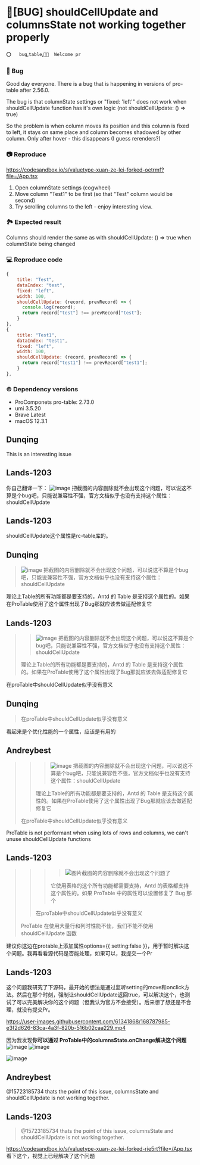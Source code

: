 # 🐛[BUG] shouldCellUpdate and columnsState not working together properly

`⭕️   bug`,`table`,`👏🏻  Welcome pr`

### 🐛 Bug

Good day everyone. There is a bug that is happening in versions of pro-table after 2.56.0.

The bug is that columnState settings or "fixed: 'left'" does not work when shouldCellUpdate function has it's own logic (not shouldCellUpdate: () => true)

So the problem is when column moves its position and this column is fixed to left, it stays on same place and column becomes shadowed by other column. Only after hover - this disappears (I guess rerenders?)

### 📷 Reproduce

https://codesandbox.io/s/valuetype-xuan-ze-lei-forked-oetrmf?file=/App.tsx

1. Open columnState settings (cogwheel)
2. Move column "Test1" to be first (so that "Test" column would be second)
3. Try scrolling columns to the left - enjoy interesting view.

### 🏞 Expected result

Columns should render the same as with shouldCellUpdate: () => true when columnState being changed

### 💻 Reproduce code

```js
{
    title: "Test",
    dataIndex: "test",
    fixed: "left",
    width: 100,
    shouldCellUpdate: (record, prevRecord) => {
      console.log(record);
      return record["test"] !== prevRecord["test"];
    }
},
{
    title: "Test1",
    dataIndex: "test1",
    fixed: "left",
    width: 100,
    shouldCellUpdate: (record, prevRecord) => {
      return record["test1"] !== prevRecord["test1"];
    }
},
```

### © Dependency versions

- ProComponets pro-table: 2.73.0
- umi 3.5.20
- Brave Latest
- macOS 12.3.1

## Dunqing

This is an interesting issue

## Lands-1203

你自己翻译一下：
![image](https://user-images.githubusercontent.com/61341868/168246992-9fc53f91-0337-4d7e-a613-c3e2df271a26.png)
把截图的内容删除就不会出现这个问题，可以说这不算是个bug吧，只能说兼容性不强，官方文档似乎也没有支持这个属性：shouldCellUpdate

## Lands-1203

shouldCellUpdate这个属性是rc-table库的。

## Dunqing

> ![image](https://user-images.githubusercontent.com/61341868/168246992-9fc53f91-0337-4d7e-a613-c3e2df271a26.png) 把截图的内容删除就不会出现这个问题，可以说这不算是个bug吧，只能说兼容性不强，官方文档似乎也没有支持这个属性：shouldCellUpdate

理论上Table的所有功能都是要支持的，Antd 的 Table 是支持这个属性的。如果在ProTable使用了这个属性出现了Bug那就应该去做适配修复它

## Lands-1203

> > ![image](https://user-images.githubusercontent.com/61341868/168246992-9fc53f91-0337-4d7e-a613-c3e2df271a26.png) 把截图的内容删除就不会出现这个问题，可以说这不算是个bug吧，只能说兼容性不强，官方文档似乎也没有支持这个属性：shouldCellUpdate
>
> 理论上Table的所有功能都是要支持的，Antd 的 Table 是支持这个属性的。如果在ProTable使用了这个属性出现了Bug那就应该去做适配修复它

在proTable中shouldCellUpdate似乎没有意义

## Dunqing

> 在proTable中shouldCellUpdate似乎没有意义

看起来是个优化性能的一个属性，应该是有用的

## Andreybest

> > > ![image](https://user-images.githubusercontent.com/61341868/168246992-9fc53f91-0337-4d7e-a613-c3e2df271a26.png) 把截图的内容删除就不会出现这个问题，可以说这不算是个bug吧，只能说兼容性不强，官方文档似乎也没有支持这个属性：shouldCellUpdate
> >
> > 理论上Table的所有功能都是要支持的，Antd 的 Table 是支持这个属性的。如果在ProTable使用了这个属性出现了Bug那就应该去做适配修复它
>
> 在proTable中shouldCellUpdate似乎没有意义

ProTable is not performant when using lots of rows and columns, we can't unuse shouldCellUpdate functions

## Lands-1203

> > > > ![图片](https://user-images.githubusercontent.com/61341868/168246992-9fc53f91-0337-4d7e-a613-c3e2df271a26.png)截图的内容删除就不会出现这个问题了
> > >
> > > 它使用表格的这个所有功能都需要支持，Antd 的表格都支持这个属性的。如果 ProTable 中的属性可以设置修复了 Bug 那个
> >
> > 在proTable中shouldCellUpdate似乎没有意义
>
> ProTable 在使用大量行和列时性能不佳，我们不能不使用 shouldCellUpdate 函数

建议你这边在protable上添加属性options={{ setting:false }}，用于暂时解决这个问题。我再看看源代码是否能处理，如果可以，我提交一个Pr

## Lands-1203

这个问题我研究了下源码，最开始的想法是通过监听setting的move和onclick方法。然后在那个时刻，强制让shouldCellUpdate返回true，可以解决这个，也测试了可以完美解决你的这个问题（但我认为官方不会接受）。后来想了想还是不合理，就没有提交Pr。

https://user-images.githubusercontent.com/61341868/168787985-e3f2d626-83ca-4a3f-820b-516b02caa229.mp4

因为我发现**你可以通过 ProTable中的columnsState.onChange解决这个问题**
![image](https://user-images.githubusercontent.com/61341868/168788942-3d457b23-59c7-41b1-a887-245b715829d2.png)
![image](https://user-images.githubusercontent.com/61341868/168785038-f844f408-33ff-493e-bed6-060c410e89e8.png)

![image](https://user-images.githubusercontent.com/61341868/168784985-989b328b-1091-4235-a0c2-bc1c4038a7fb.png)

## Andreybest

@15723185734 thats the point of this issue, columnsState and shouldCellUpdate is not working together.

## Lands-1203

> @15723185734 thats the point of this issue, columnsState and shouldCellUpdate is not working together.

https://codesandbox.io/s/valuetype-xuan-ze-lei-forked-rie5rt?file=/App.tsx
看下这个，视觉上已经解决了这个问题
